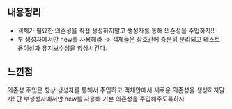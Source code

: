 ## 내용정리
- 객체가 필요한 의존성을 직접 생성하지말고 생성자를 통해 의존성을 주입하자!!
- 부 생성자에서만 new를 사용해라 -> 객체들은 상호간에 충분히 분리되고 테스트 용이성과 유지보수성을 향상시킨다.
## 느낀점
의존성 주입은 항상 생성자를 통해서 주입하고 객체안에서 새로운 의존성을 생성하지말자!
단 부생성자에서만 new를 사용해 기본 의존성을 주입해주도록하자

